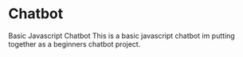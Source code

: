 # Chatbot
Basic Javascript Chatbot
This is a basic javascript chatbot im putting together as a beginners chatbot project.
